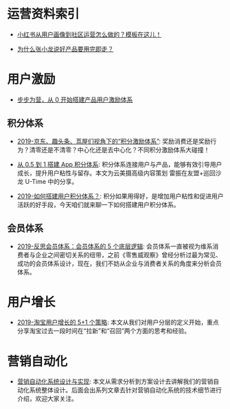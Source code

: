 # 运营资料索引

- [小红书从用户画像到社区运营怎么做的？模板在这儿！](http://www.tuicool.com/articles/jInQnmv)

- [为什么张小龙说好产品要用完即走？](http://www.tuicool.com/articles/aMJjeiq)

# 用户激励

- [步步为营，从 0 开始搭建产品用户激励体系](http://36kr.com/p/532208.html)

## 积分体系

- [2019-京东、趣头条、茑屋们视角下的“积分激励体系”](https://36kr.com/p/5176366): 奖励消费还是奖励行为？清零还是不清零？中心化还是去中心化？不同积分激励体系大碰撞！

- [从 0.5 到 1 搭建 App 积分体系](https://mp.weixin.qq.com/s/qiACWgiWlWtH49LMc_vOaw): 积分体系连接用户与产品，能够有效引导用户成长，提升用户粘性与留存。本文为云美摄高级内容策划 雷振在友盟+巡回沙龙 U-Time 中的分享。

- [2019-如何搭建用户积分体系？](https://36kr.com/p/5276434): 积分如果用得好，是增加用户粘性和促进用户活跃的好手段，今天咱们就来聊一下如何搭建用户积分体系。

## 会员体系

- [2019-反思会员体系：会员体系的 5 个底层逻辑](https://36kr.com/p/5210022): 会员体系一直被视为维系消费者与企业之间密切关系的纽带，之前《零售威观察》曾经分析过最为常见、成功的会员体系设计，现在，我们不妨从企业与消费者关系的角度来分析会员体系。

# 用户增长

- [2019-淘宝用户增长的 5+1 个策略](https://mp.weixin.qq.com/s/l_JOeulXUbnMiHP77kx4ag): 本文从我们对用户分层的定义开始，重点分享淘宝过去一段时间在“拉新”和“召回”两个方面的思考和经验。

# 营销自动化

- [营销自动化系统设计与实现](https://cubox.pro/c/dH0mPl): 本文从需求分析到方案设计去讲解我们的营销自动化系统整体设计。后面会出系列文章去针对营销自动化系统的技术细节进行介绍，欢迎大家关注。
